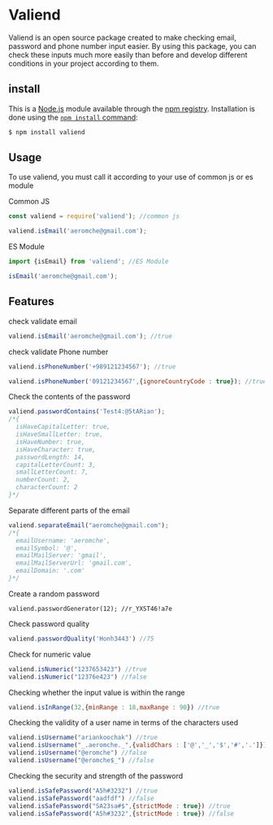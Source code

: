 # Valiend

Valiend is an open source package created to make checking email, password and phone number input easier. By using this package, you can check these inputs much more easily than before and develop different conditions in your project according to them.

## install
This is a [Node.js](https://nodejs.org/en/) module available through the
[npm registry](https://www.npmjs.com/). Installation is done using the
[`npm install` command](https://docs.npmjs.com/getting-started/installing-npm-packages-locally):
```sh
$ npm install valiend
```
## Usage
To use valiend, you must call it according to your use of common js or es module

Common JS
```js
const valiend = require('valiend'); //common js

valiend.isEmail('aeromche@gmail.com');
```
 

ES Module
```js
import {isEmail} from 'valiend'; //ES Module

isEmail('aeromche@gmail.com');
```
## Features
check validate email
```js
valiend.isEmail('aeromche@gmail.com'); //true
```
check validate Phone number
```js
valiend.isPhoneNumber('+989121234567'); //true

valiend.isPhoneNumber('09121234567',{ignoreCountryCode : true}); //true
```
Check the contents of the password
‍‍‍
```js
valiend.passwordContains('Test4:@5tARian');
/*{
  isHaveCapitalLetter: true,
  isHaveSmallLetter: true,
  isHaveNumber: true,
  isHaveCharacter: true,
  passwordLength: 14,
  capitalLetterCount: 3,
  smallLetterCount: 7,
  numberCount: 2,
  characterCount: 2
}*/
```
Separate different parts of the email
```js
valiend.separateEmail("aeromche@gmail.com");
/*{
  emailUsername: 'aeromche',
  emailSymbol: '@',
  emailMailServer: 'gmail',
  emailMailServerUrl: 'gmail.com',
  emailDomain: '.com'
}*/
```
Create a random password
```js‍‍‍‍
valiend.passwordGenerator(12); //r_YXST46!a7e
```
Check password quality
```js
valiend.passwordQuality('Honh3443') //75
```
Check for numeric value
```js
valiend.isNumeric("1237653423") //true
valiend.isNumeric("12376e423") //false
```
Checking whether the input value is within the range
```js
valiend.isInRange(32,{minRange : 18,maxRange : 90}) //true
```
Checking the validity of a user name in terms of the characters used
```js
valiend.isUsername("ariankoochak") //true
valiend.isUsername("_.aeromche._",{validChars : ['@','_','$','#','.']}) //true
valiend.isUsername("@eromche") //false
valiend.isUsername("@eromche$_") //false
```
Checking the security and strength of the password
```js
valiend.isSafePassword("A5h#3232") //true
valiend.isSafePassword("aadfdf") //false
valiend.isSafePassword("SA23sa#$",{strictMode : true}) //true
valiend.isSafePassword("A5h#3232",{strictMode : true}) //false
```